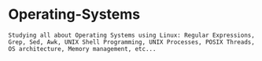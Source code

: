 # Operating-Systems
    Studying all about Operating Systems using Linux: Regular Expressions, Grep, Sed, Awk, UNIX Shell Programming, UNIX Processes, POSIX Threads, OS architecture, Memory management, etc...
